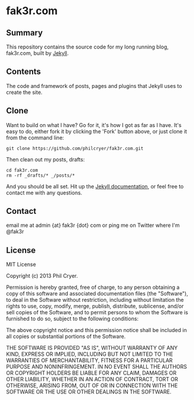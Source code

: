 fak3r.com
=========

## Summary

This repository contains the source code for my long running blog, fak3r.com, built by [Jekyll](http://jekyllrb.com/).

## Contents

The code and framework of posts, pages and plugins that Jekyll uses to create the site.

## Clone

Want to build on what I have? Go for it, it's how I got as far as I have. It's easy to do, either fork it by clicking the 'Fork' button above, or just clone it from the command line:

    git clone https://github.com/philcryer/fak3r.com.git

Then clean out my posts, drafts:

    cd fak3r.com
    rm -rf _drafts/* _/posts/*

And you should be all set. Hit up the [Jekyll documentation](http://jekyllrb.com/docs/home/), or feel free to contact me with any questions.

## Contact

email me at admin {at} fak3r {dot} com or ping me on Twitter where I'm @fak3r

## License 

MIT License

Copyright (c) 2013 Phil Cryer.

Permission is hereby granted, free of charge, to any person obtaining a copy of this software and associated documentation files (the "Software"), to deal in the Software without restriction, including without limitation the rights to use, copy, modify, merge, publish, distribute, sublicense, and/or sell copies of the Software, and to permit persons to whom the Software is furnished to do so, subject to the following conditions:

The above copyright notice and this permission notice shall be included in all copies or substantial portions of the Software.

THE SOFTWARE IS PROVIDED "AS IS", WITHOUT WARRANTY OF ANY KIND, EXPRESS OR IMPLIED, INCLUDING BUT NOT LIMITED TO THE WARRANTIES OF MERCHANTABILITY, FITNESS FOR A PARTICULAR PURPOSE AND NONINFRINGEMENT. IN NO EVENT SHALL THE AUTHORS OR COPYRIGHT HOLDERS BE LIABLE FOR ANY CLAIM, DAMAGES OR OTHER LIABILITY, WHETHER IN AN ACTION OF CONTRACT, TORT OR OTHERWISE, ARISING FROM, OUT OF OR IN CONNECTION WITH THE SOFTWARE OR THE USE OR OTHER DEALINGS IN THE SOFTWARE.
